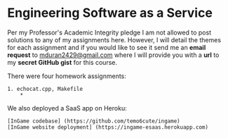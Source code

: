 # Engineering Software as a Service
  


Per my Professor's Academic Integrity pledge I am not allowed to post solutions to any of my assignments here. However, I will detail the themes for each assignment and if you would like to see it send me an **email request** to mduran2429@gmail.com where I will provide you with a **url** to my **secret GitHub gist** for this course.

There were four homework assignments:

	1. echocat.cpp, Makefile
		*  

We also deployed a SaaS app on Heroku:  

	[InGame codebase] (https://github.com/temo6cute/ingame)   
	[InGame website deployment] (https://ingame-esaas.herokuapp.com)   
